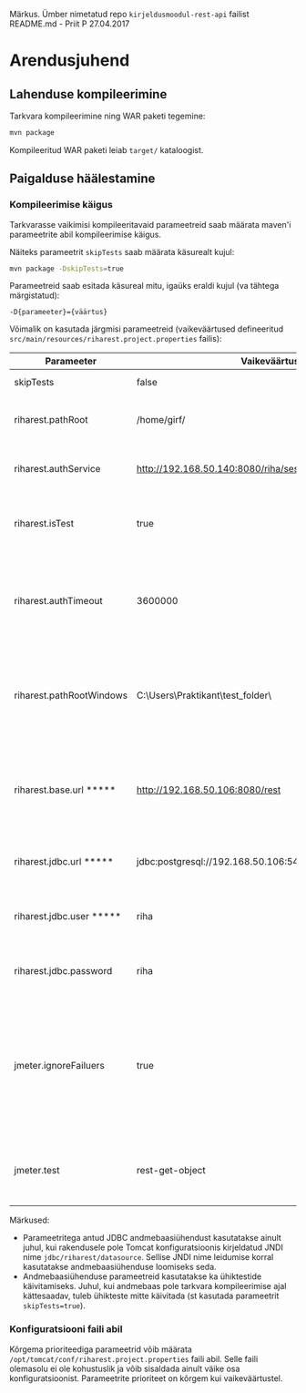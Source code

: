 Märkus. Ümber nimetatud repo `kirjeldusmoodul-rest-api` failist README.md - Priit P 27.04.2017

# Arendusjuhend


## Lahenduse kompileerimine

Tarkvara kompileerimine ning WAR paketi tegemine:

```bash
mvn package
```

Kompileeritud WAR paketi leiab `target/` kataloogist.

## Paigalduse häälestamine

### Kompileerimise käigus

Tarkvarasse vaikimisi kompileeritavaid parameetreid saab määrata maven'i parameetrite abil kompileerimise käigus.

Näiteks parameetrit `skipTests` saab määrata käsurealt kujul:

```bash
mvn package -DskipTests=true
```

Parameetreid saab esitada käsureal mitu, igaüks eraldi kujul (va tähtega märgistatud):
```
-D{parameeter}={väärtus}
```

Võimalik on kasutada järgmisi parameetreid (vaikeväärtused defineeritud `src/main/resources/riharest.project.properties` failis):

Parameeter               | Vaikeväärtus | Kirjeldus
-------------------------|--------------|----------
skipTests                | false        | Kui `true`, siis ühikteste ei käivitata
riharest.pathRoot        | /home/girf/  | Failitee, kuhu alla paigaldatakse RIHA dokumentidega seotud failid.
riharest.authService     | http://192.168.50.140:8080/riha/sessionManagementServlet | Autentimisteenuse URL, mille abil toimub sessioonitokeni valideerimine.
riharest.isTest          | true         | Kui väärtus on `true`, siis API aktsepteerib tokenina väärtust `testToken`, ilma seda valideerimata.
riharest.authTimeout     | 3600000      | Autentimise tokeni kehtivus millisekundites. Peale selle aja möödumist toimub REST teenuse poolt uuesti tokeni kontroll autentimisteenuse abil. 
riharest.pathRootWindows | C:\\Users\\Praktikant\\test_folder\\ | Failitee, kuhu alla paigaldatakse RIHA dokumentidega seotud failid. Kasutatakse juhul, kui lahendus on paigaldatud Windows'i operatsioonisüsteemiga arvutisse.
riharest.base.url *****  | http://192.168.50.106:8080/rest | URL, mille kaudu on RIHA REST API kättesaadav. Antud parameetri baasilt tekitatakse taastatavates vastustes URLid allalaaditavatele failidele.
riharest.jdbc.url *****  | jdbc:postgresql://192.168.50.106:5432/riha | RIHA andmebaasi JDBC andmebaasiühenduse URL
riharest.jdbc.user ***** | riha         | RIHA andmebaasi kasutajatunnus, kelle nimel peab REST API tegema andmebaasiühenduse
riharest.jdbc.password   | riha         | RIHA andmebaasi parool, kelle nimel peab REST API tegema andmebaasiühenduse 
jmeter.ignoreFailuers    | true         | Kui tõene, siis jMeter testskriptid ei peata tööd esimese ettetulnud vea peale, vaid töötavad lõpuni ning registreerivad kõik täitmise käigus juhtunud vead. Väära väärtuse korral registreeritakse ainult esimene juhtunud viga ning lõpetatakse töö.
jmeter.test              | rest-get-object | jMeter testi nimi, mis testifaasis tuleb käivitada. Võimalikud variandid vt kataloogis `src/test/jmeter` olevate failide nimed.


Märkused:

* Parameetritega antud JDBC andmebaasiühendust kasutatakse ainult juhul, kui rakendusele pole Tomcat konfiguratsioonis
kirjeldatud JNDI nime `jdbc/riharest/datasource`. Sellise JNDI nime leidumise korral kasutatakse andmebaasiühenduse 
loomiseks seda.
* Andmebaasiühenduse parameetreid kasutatakse ka ühiktestide käivitamiseks. Juhul, kui andmebaas pole tarkvara kompileerimise
ajal kättesaadav, tuleb ühikteste mitte käivitada (st kasutada parameetrit `skipTests=true`).

### Konfiguratsiooni faili abil

Kõrgema prioriteediga parameetrid võib määrata `/opt/tomcat/conf/riharest.project.properties` faili abil. Selle faili olemasolu ei ole kohustuslik ja võib sisaldada ainult väike osa konfiguratsioonist. Parameetrite prioriteet on kõrgem kui vaikeväärtustel.
